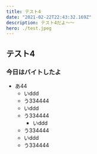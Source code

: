 ```yaml
---
title: テスト4
date: "2021-02-22T22:43:32.169Z"
description: テスト4だよ〜〜
hero: ./test.jpeg
---
```


## テスト4


### 今日はバイトしたよ

- あ44
    - いddd
    - う334444
    - いddd
    - う334444
        - いddd
    - う334444
    - いddd
    - う334444